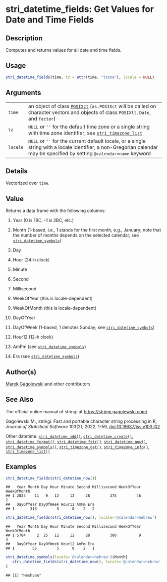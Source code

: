 # stri_datetime_fields: Get Values for Date and Time Fields

## Description

Computes and returns values for all date and time fields.

## Usage

``` r
stri_datetime_fields(time, tz = attr(time, "tzone"), locale = NULL)
```

## Arguments

|          |                                                                                                                                                                                                                      |
|----------|----------------------------------------------------------------------------------------------------------------------------------------------------------------------------------------------------------------------|
| `time`   | an object of class [`POSIXct`](https://stat.ethz.ch/R-manual/R-devel/library/base/html/DateTimeClasses.html) (`as.POSIXct` will be called on character vectors and objects of class `POSIXlt`, `Date`, and `factor`) |
| `tz`     | `NULL` or `''` for the default time zone or a single string with time zone identifier, see [`stri_timezone_list`](stri_timezone_list.md)                                                                             |
| `locale` | `NULL` or `''` for the current default locale, or a single string with a locale identifier; a non-Gregorian calendar may be specified by setting `@calendar=name` keyword                                            |

## Details

Vectorized over `time`.

## Value

Returns a data frame with the following columns:

1.  Year (0 is 1BC, -1 is 2BC, etc.)

2.  Month (1-based, i.e., 1 stands for the first month, e.g., January; note that the number of months depends on the selected calendar, see [`stri_datetime_symbols`](stri_datetime_symbols.md))

3.  Day

4.  Hour (24-h clock)

5.  Minute

6.  Second

7.  Millisecond

8.  WeekOfYear (this is locale-dependent)

9.  WeekOfMonth (this is locale-dependent)

10. DayOfYear

11. DayOfWeek (1-based, 1 denotes Sunday; see [`stri_datetime_symbols`](stri_datetime_symbols.md))

12. Hour12 (12-h clock)

13. AmPm (see [`stri_datetime_symbols`](stri_datetime_symbols.md))

14. Era (see [`stri_datetime_symbols`](stri_datetime_symbols.md))

## Author(s)

[Marek Gagolewski](https://www.gagolewski.com/) and other contributors

## See Also

The official online manual of <span class="pkg">stringi</span> at <https://stringi.gagolewski.com/>

Gagolewski M., <span class="pkg">stringi</span>: Fast and portable character string processing in R, *Journal of Statistical Software* 103(2), 2022, 1-59, [doi:10.18637/jss.v103.i02](https://doi.org/10.18637/jss.v103.i02)

Other datetime: [`stri_datetime_add()`](stri_datetime_add.md), [`stri_datetime_create()`](stri_datetime_create.md), [`stri_datetime_format()`](stri_datetime_format.md), [`stri_datetime_fstr()`](stri_datetime_fstr.md), [`stri_datetime_now()`](stri_datetime_now.md), [`stri_datetime_symbols()`](stri_datetime_symbols.md), [`stri_timezone_get()`](stri_timezone_set.md), [`stri_timezone_info()`](stri_timezone_info.md), [`stri_timezone_list()`](stri_timezone_list.md)

## Examples




```r
stri_datetime_fields(stri_datetime_now())
```

```
##   Year Month Day Hour Minute Second Millisecond WeekOfYear WeekOfMonth
## 1 2023    11   9   12     12     28         375         46           2
##   DayOfYear DayOfWeek Hour12 AmPm Era
## 1       313         5      0    2   2
```

```r
stri_datetime_fields(stri_datetime_now(), locale='@calendar=hebrew')
```

```
##   Year Month Day Hour Minute Second Millisecond WeekOfYear WeekOfMonth
## 1 5784     2  25   12     12     28         380          9           4
##   DayOfYear DayOfWeek Hour12 AmPm Era
## 1        55         5      0    2   1
```

```r
stri_datetime_symbols(locale='@calendar=hebrew')$Month[
   stri_datetime_fields(stri_datetime_now(), locale='@calendar=hebrew')$Month
]
```

```
## [1] "Heshvan"
```
